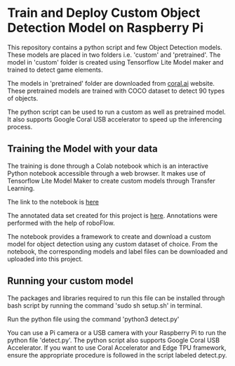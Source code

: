 # Train and Deploy Custom Object Detection Model on Raspberry Pi
<p align="left">


</p>

This repository contains a python script and few Object Detection models. 
These models are placed in two folders i.e. 'custom' and 'pretrained'. 
The model in 'custom' folder is created using Tensorflow Lite Model maker and trained to detect game elements.

The models in 'pretrained' folder are downloaded from [coral.ai](https://coral.ai/models/object-detection/) website. These pretrained models are trained with COCO dataset to detect 90 types of objects.

The python script can be used to run a custom as well as pretrained model. It also supports Google Coral USB accelerator to speed up the inferencing process.

## Training the Model with your data

The training is done through a Colab notebook which is an interactive Python notebook accessible through a web browser. 
It makes use of Tensorflow Lite Model Maker to create custom models through Transfer Learning. 

The link to the notebook is [here](https://colab.research.google.com/drive/1EcGGfEIQTQsuGcNUef6Rx9GrAR4H227g?authuser=3#scrollTo=PpJEzDG6DK2Q)

The annotated data set created for this project is [here](https://app.roboflow.com/arb-spzob/frc-2023-game-element-detection/1).
Annotations were performed with the help of roboFlow.

The notebook provides a framework to create and download a custom model for object detection using any custom dataset of choice. 
From the notebook, the corresponding models and label files can be downloaded and uploaded into this project.


## Running your custom model

The packages and libraries required to run this file can be installed through bash script by running the command 'sudo sh setup.sh' in terminal. 

Run the python file using the command 'python3 detect.py'

You can use a Pi camera or a USB camera with your Raspberry Pi to run the python file 'detect.py'.
The python script also supports Google Coral USB Accelerator. 
If you want to use Coral Accelerator and Edge TPU framework, ensure the appropriate procedure is followed in the script labeled detect.py.

